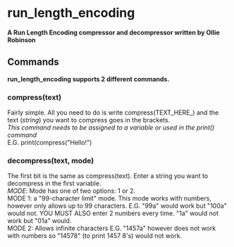 # run_length_encoding
**A Run Length Encoding compressor and decompressor written by Ollie Robinson**
## Commands
**run_length_encoding supports 2 different commands.**
### compress(text)
Fairly simple. All you need to do is write compress(TEXT_HERE_) and the text (*string*) you want to compress goes in the brackets.<br />
*This command needs to be assigned to a variable or used in the print() command*<br />
E.G. print(compress("Hello!")
### decompress(text, mode)
The first bit is the same as compress(text). Enter a string you want to decompress in the first variable. <br />
*MODE*: Mode has one of two options: 1 or 2.<br />
MODE 1: a "99-character limit" mode. This mode works with numbers, however only allows up to 99 characters. E.G. "99a" would work but "100a" would not. YOU MUST ALSO enter 2 numbers every time. "1a" would not work but "01a" would.<br />
MODE 2: Allows infinite characters E.G. "1457a" however does not work with numbers so "14578" (to print 1457 8's) would not work.

